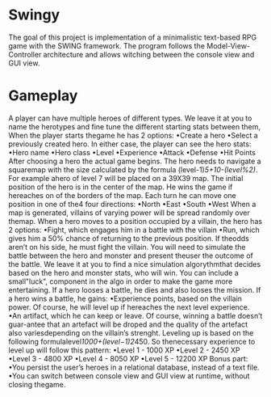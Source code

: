 # Swingy
The goal of this project is implementation of a minimalistic text-based RPG game with the SWING framework.
The program follows the Model-View-Controller architecture and allows witching between the console view and GUI view.

# Gameplay
A player can have multiple heroes of different types. We leave it at you to name the herotypes and fine tune the different starting stats between them, When the player starts thegame he has 2 options:
  •Create a hero
  •Select a previously created hero.
In either case, the player can see the hero stats:
  •Hero name
  •Hero class
  •Level
  •Experience
  •Attack
  •Defense
  •Hit Points
After choosing a hero the actual game begins. The hero needs to navigate a squaremap with the size calculated by the formula (level-1)*5+10-(level%2)*. For example ahero of level 7 will be placed on a 39X39 map.
The initial position of the hero is in the center of the map. He wins the game if hereaches on of the borders of the map. Each turn he can move one position in one of the4 four directions:
  •North
  •East
  •South
  •West
When a map is generated, villains of varying power will be spread randomly over themap. When a hero moves to a position occupied by a villain, the hero has 2 options:
  •Fight, which engages him in a battle with the villain
  •Run, which gives him a 50% chance of returning to the previous position. If theodds aren’t on his side, he must fight the villain.
You will need to simulate the battle between the hero and monster and present theuser the outcome of the battle. We leave it at you to find a nice simulation algorythmthat decides based on the hero and monster stats, who will win. You can include a small"luck", component in the algo in order to make the game more entertaining.
If a hero looses a battle, he dies and also looses the mission.
If a hero wins a battle, he gains:
  •Experience points, based on the villain power.  Of course, he will level up if hereaches the next level experience.
  •An artifact, which he can keep or leave. Of course, winning a battle doesn’t guar-antee that an artefact will be droped and the quality of the artefact also variesdepending on the villain’s strenght.
Leveling up is based on the following formulalevel*1000+(level−1)2*450. So thenecessary experience to level up will follow this pattern:
    •Level 1 - 1000 XP
    •Level 2 - 2450 XP
    •Level 3 - 4800 XP
    •Level 4 - 8050 XP
    •Level 5 - 12200 XP
Bonus part:
    •You persist the user’s heroes in a relational database, instead of a text file.
    •You can switch between console view and GUI view at runtime, without closing thegame.
